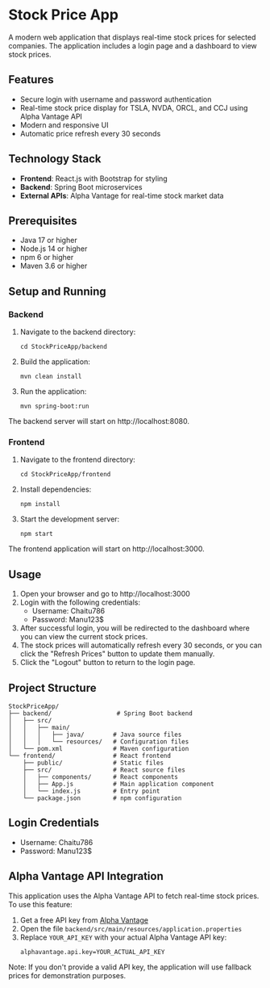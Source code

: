 # Stock Price App

A modern web application that displays real-time stock prices for selected companies. The application includes a login page and a dashboard to view stock prices.

## Features

- Secure login with username and password authentication
- Real-time stock price display for TSLA, NVDA, ORCL, and CCJ using Alpha Vantage API
- Modern and responsive UI
- Automatic price refresh every 30 seconds

## Technology Stack

- **Frontend**: React.js with Bootstrap for styling
- **Backend**: Spring Boot microservices
- **External APIs**: Alpha Vantage for real-time stock market data

## Prerequisites

- Java 17 or higher
- Node.js 14 or higher
- npm 6 or higher
- Maven 3.6 or higher

## Setup and Running

### Backend

1. Navigate to the backend directory:
   ```
   cd StockPriceApp/backend
   ```

2. Build the application:
   ```
   mvn clean install
   ```

3. Run the application:
   ```
   mvn spring-boot:run
   ```

The backend server will start on http://localhost:8080.

### Frontend

1. Navigate to the frontend directory:
   ```
   cd StockPriceApp/frontend
   ```

2. Install dependencies:
   ```
   npm install
   ```

3. Start the development server:
   ```
   npm start
   ```

The frontend application will start on http://localhost:3000.

## Usage

1. Open your browser and go to http://localhost:3000
2. Login with the following credentials:
   - Username: Chaitu786
   - Password: Manu123$
3. After successful login, you will be redirected to the dashboard where you can view the current stock prices.
4. The stock prices will automatically refresh every 30 seconds, or you can click the "Refresh Prices" button to update them manually.
5. Click the "Logout" button to return to the login page.

## Project Structure

```
StockPriceApp/
├── backend/                  # Spring Boot backend
│   ├── src/
│   │   ├── main/
│   │   │   ├── java/        # Java source files
│   │   │   └── resources/   # Configuration files
│   └── pom.xml              # Maven configuration
└── frontend/                # React frontend
    ├── public/              # Static files
    ├── src/                 # React source files
    │   ├── components/      # React components
    │   ├── App.js           # Main application component
    │   └── index.js         # Entry point
    └── package.json         # npm configuration
```

## Login Credentials

- Username: Chaitu786
- Password: Manu123$

## Alpha Vantage API Integration

This application uses the Alpha Vantage API to fetch real-time stock prices. To use this feature:

1. Get a free API key from [Alpha Vantage](https://www.alphavantage.co/support/#api-key)
2. Open the file `backend/src/main/resources/application.properties`
3. Replace `YOUR_API_KEY` with your actual Alpha Vantage API key:
   ```
   alphavantage.api.key=YOUR_ACTUAL_API_KEY
   ```

Note: If you don't provide a valid API key, the application will use fallback prices for demonstration purposes.
